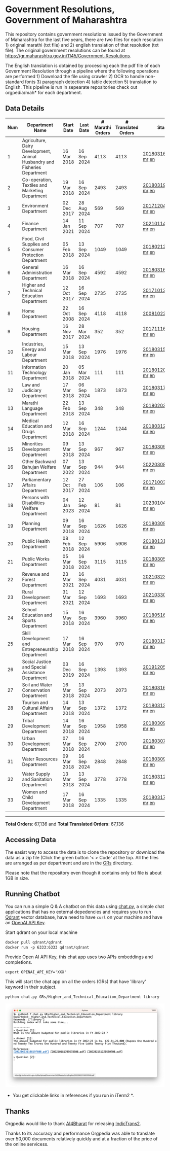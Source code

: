 # Government Resolutions, Government of Maharashtra

This repository contains government resolutions issued by the Government of Maharashtra for the last five years, there are two files for each resolution 1) original marathi (txt file) and 2) english translation of that resolution (txt file). The original government resolutions can be found at https://gr.maharashtra.gov.in/1145/Government-Resolutions.

The English translation is obtained by processing each the pdf file of each Government Resolution through a pipeline where the following operations are performed 1) Download the file using crawler 2) OCR to handle non-standard fonts 3) paragraph detection 4) table  detection 5) translation to English. This pipeline is run in sepearate repositories check out orgpedia/mah* for each department.


## Data Details

| Num | Department Name | Start Date | Last Date | # Marathi Orders | # Translated Orders | Starting Order | Last Order |
| --- | --------------- | ---------- | --------- | ---------------- | ------------------- | -------------- | ---------- |
| 1 | Agriculture, Dairy Development, Animal Husbandry and Fisheries Department | 16 Mar 2018 | 16 Sep 2024 | 4113 | 4113 | [201803161624182101.pdf](https://gr.maharashtra.gov.in/Site/Upload/Government%20Resolutions/English/201803161624182101.pdf) [mr](GRs/Agriculture,_Dairy_Development,_Animal_Husbandry_and_Fisheries_Department/201803161624182101.pdf.mr.txt) [en](GRs/Agriculture,_Dairy_Development,_Animal_Husbandry_and_Fisheries_Department/201803161624182101.pdf.en.txt) | [202409161220370601.pdf](https://gr.maharashtra.gov.in/Site/Upload/Government%20Resolutions/English/202409161220370601.pdf) [mr](GRs/Agriculture,_Dairy_Development,_Animal_Husbandry_and_Fisheries_Department/202409161220370601.pdf.mr.txt) [en](GRs/Agriculture,_Dairy_Development,_Animal_Husbandry_and_Fisheries_Department/202409161220370601.pdf.en.txt) |
| 2 | Co-operation, Textiles and Marketing Department | 19 Mar 2018 | 16 Sep 2024 | 2493 | 2493 | [201803191257576702.pdf](https://gr.maharashtra.gov.in/Site/Upload/Government%20Resolutions/English/201803191257576702.pdf) [mr](GRs/Co-operation,_Textiles_and_Marketing_Department/201803191257576702.pdf.mr.txt) [en](GRs/Co-operation,_Textiles_and_Marketing_Department/201803191257576702.pdf.en.txt) | [202409161445283802.pdf](https://gr.maharashtra.gov.in/Site/Upload/Government%20Resolutions/English/202409161445283802.pdf) [mr](GRs/Co-operation,_Textiles_and_Marketing_Department/202409161445283802.pdf.mr.txt) [en](GRs/Co-operation,_Textiles_and_Marketing_Department/202409161445283802.pdf.en.txt) |
| 3 | Environment Department | 02 Dec 2017 | 28 Aug 2024 | 569 | 569 | [201712041147216904.pdf](https://gr.maharashtra.gov.in/Site/Upload/Government%20Resolutions/English/201712041147216904.pdf) [mr](GRs/Environment_Department/201712041147216904.pdf.mr.txt) [en](GRs/Environment_Department/201712041147216904.pdf.en.txt) | [202408291638051004.pdf](https://gr.maharashtra.gov.in/Site/Upload/Government%20Resolutions/English/202408291638051004.pdf) [mr](GRs/Environment_Department/202408291638051004.pdf.mr.txt) [en](GRs/Environment_Department/202408291638051004.pdf.en.txt) |
| 4 | Finance Department | 14 Jan 2021 | 11 Sep 2024 | 707 | 707 | [202101141237329905.pdf](https://gr.maharashtra.gov.in/Site/Upload/Government%20Resolutions/English/202101141237329905.pdf) [mr](GRs/Finance_Department/202101141237329905.pdf.mr.txt) [en](GRs/Finance_Department/202101141237329905.pdf.en.txt) | [202409111801494505.pdf](https://gr.maharashtra.gov.in/Site/Upload/Government%20Resolutions/English/202409111801494505.pdf) [mr](GRs/Finance_Department/202409111801494505.pdf.mr.txt) [en](GRs/Finance_Department/202409111801494505.pdf.en.txt) |
| 5 | Food, Civil Supplies and Consumer Protection Department | 05 Feb 2018 | 13 Sep 2024 | 1049 | 1049 | [201802121244545806.pdf](https://gr.maharashtra.gov.in/Site/Upload/Government%20Resolutions/English/201802121244545806.pdf) [mr](GRs/Food,_Civil_Supplies_and_Consumer_Protection_Department/201802121244545806.pdf.mr.txt) [en](GRs/Food,_Civil_Supplies_and_Consumer_Protection_Department/201802121244545806.pdf.en.txt) | [202409131155226406.pdf](https://gr.maharashtra.gov.in/Site/Upload/Government%20Resolutions/English/202409131155226406.pdf) [mr](GRs/Food,_Civil_Supplies_and_Consumer_Protection_Department/202409131155226406.pdf.mr.txt) [en](GRs/Food,_Civil_Supplies_and_Consumer_Protection_Department/202409131155226406.pdf.en.txt) |
| 6 | General Administration Department | 16 Mar 2018 | 16 Sep 2024 | 4592 | 4592 | [201803161224022707.pdf](https://gr.maharashtra.gov.in/Site/Upload/Government%20Resolutions/English/201803161224022707.pdf) [mr](GRs/General_Administration_Department/201803161224022707.pdf.mr.txt) [en](GRs/General_Administration_Department/201803161224022707.pdf.en.txt) | [202409161800396607.pdf](https://gr.maharashtra.gov.in/Site/Upload/Government%20Resolutions/English/202409161800396607.pdf) [mr](GRs/General_Administration_Department/202409161800396607.pdf.mr.txt) [en](GRs/General_Administration_Department/202409161800396607.pdf.en.txt) |
| 7 | Higher and Technical Education Department | 12 Oct 2017 | 16 Sep 2024 | 2735 | 2735 | [201710121514029708.pdf](https://gr.maharashtra.gov.in/Site/Upload/Government%20Resolutions/English/201710121514029708.pdf) [mr](GRs/Higher_and_Technical_Education_Department/201710121514029708.pdf.mr.txt) [en](GRs/Higher_and_Technical_Education_Department/201710121514029708.pdf.en.txt) | [202409161642275208.pdf](https://gr.maharashtra.gov.in/Site/Upload/Government%20Resolutions/English/202409161642275208.pdf) [mr](GRs/Higher_and_Technical_Education_Department/202409161642275208.pdf.mr.txt) [en](GRs/Higher_and_Technical_Education_Department/202409161642275208.pdf.en.txt) |
| 8 | Home Department | 22 Oct 2008 | 16 Sep 2024 | 4118 | 4118 | [20081022.pdf](https://gr.maharashtra.gov.in/Site/Upload/Government%20Resolutions/English/20081022.pdf) [mr](GRs/Home_Department/20081022.pdf.mr.txt) [en](GRs/Home_Department/20081022.pdf.en.txt) | [202409161708083329.pdf](https://gr.maharashtra.gov.in/Site/Upload/Government%20Resolutions/English/202409161708083329.pdf) [mr](GRs/Home_Department/202409161708083329.pdf.mr.txt) [en](GRs/Home_Department/202409161708083329.pdf.en.txt) |
| 9 | Housing Department | 16 Nov 2017 | 28 Mar 2024 | 352 | 352 | [201711161447076609.pdf](https://gr.maharashtra.gov.in/Site/Upload/Government%20Resolutions/English/201711161447076609.pdf) [mr](GRs/Housing_Department/201711161447076609.pdf.mr.txt) [en](GRs/Housing_Department/201711161447076609.pdf.en.txt) | [202403281255554909.pdf](https://gr.maharashtra.gov.in/Site/Upload/Government%20Resolutions/English/202403281255554909.pdf) [mr](GRs/Housing_Department/202403281255554909.pdf.mr.txt) [en](GRs/Housing_Department/202403281255554909.pdf.en.txt) |
| 10 | Industries, Energy and Labour Department | 15 Mar 2018 | 13 Sep 2024 | 1976 | 1976 | [201803151204055010.pdf](https://gr.maharashtra.gov.in/Site/Upload/Government%20Resolutions/English/201803151204055010.pdf) [mr](GRs/Industries,_Energy_and_Labour_Department/201803151204055010.pdf.mr.txt) [en](GRs/Industries,_Energy_and_Labour_Department/201803151204055010.pdf.en.txt) | [202409131306432310.pdf](https://gr.maharashtra.gov.in/Site/Upload/Government%20Resolutions/English/202409131306432310.pdf) [mr](GRs/Industries,_Energy_and_Labour_Department/202409131306432310.pdf.mr.txt) [en](GRs/Industries,_Energy_and_Labour_Department/202409131306432310.pdf.en.txt) |
| 11 | Information Technology Department | 20 Jan 2018 | 05 Mar 2024 | 111 | 111 | [201801201843024511.pdf](https://gr.maharashtra.gov.in/Site/Upload/Government%20Resolutions/English/201801201843024511.pdf) [mr](GRs/Information_Technology_Department/201801201843024511.pdf.mr.txt) [en](GRs/Information_Technology_Department/201801201843024511.pdf.en.txt) | [202403051249430211.pdf](https://gr.maharashtra.gov.in/Site/Upload/Government%20Resolutions/English/202403051249430211.pdf) [mr](GRs/Information_Technology_Department/202403051249430211.pdf.mr.txt) [en](GRs/Information_Technology_Department/202403051249430211.pdf.en.txt) |
| 12 | Law and Judiciary Department | 17 Mar 2018 | 06 Sep 2024 | 1873 | 1873 | [201803171129290212.pdf](https://gr.maharashtra.gov.in/Site/Upload/Government%20Resolutions/English/201803171129290212.pdf) [mr](GRs/Law_and_Judiciary_Department/201803171129290212.pdf.mr.txt) [en](GRs/Law_and_Judiciary_Department/201803171129290212.pdf.en.txt) | [202409061555562912.pdf](https://gr.maharashtra.gov.in/Site/Upload/Government%20Resolutions/English/202409061555562912.pdf) [mr](GRs/Law_and_Judiciary_Department/202409061555562912.pdf.mr.txt) [en](GRs/Law_and_Judiciary_Department/202409061555562912.pdf.en.txt) |
| 13 | Marathi Language Department | 22 Feb 2018 | 13 Sep 2024 | 348 | 348 | [201802031549154233.pdf](https://gr.maharashtra.gov.in/Site/Upload/Government%20Resolutions/English/201802031549154233.pdf) [mr](GRs/Marathi_Language_Department/201802031549154233.pdf.mr.txt) [en](GRs/Marathi_Language_Department/201802031549154233.pdf.en.txt) | [202409131939571233.pdf](https://gr.maharashtra.gov.in/Site/Upload/Government%20Resolutions/English/202409131939571233.pdf) [mr](GRs/Marathi_Language_Department/202409131939571233.pdf.mr.txt) [en](GRs/Marathi_Language_Department/202409131939571233.pdf.en.txt) |
| 14 | Medical Education and Drugs Department | 12 Mar 2018 | 16 Sep 2024 | 1244 | 1244 | [201803121137094813.pdf](https://gr.maharashtra.gov.in/Site/Upload/Government%20Resolutions/English/201803121137094813.pdf) [mr](GRs/Medical_Education_and_Drugs_Department/201803121137094813.pdf.mr.txt) [en](GRs/Medical_Education_and_Drugs_Department/201803121137094813.pdf.en.txt) | [202409161126493113.pdf](https://gr.maharashtra.gov.in/Site/Upload/Government%20Resolutions/English/202409161126493113.pdf) [mr](GRs/Medical_Education_and_Drugs_Department/202409161126493113.pdf.mr.txt) [en](GRs/Medical_Education_and_Drugs_Department/202409161126493113.pdf.en.txt) |
| 15 | Minorities Development Department | 09 Mar 2018 | 13 Sep 2024 | 967 | 967 | [201803091218355314.pdf](https://gr.maharashtra.gov.in/Site/Upload/Government%20Resolutions/English/201803091218355314.pdf) [mr](GRs/Minorities_Development_Department/201803091218355314.pdf.mr.txt) [en](GRs/Minorities_Development_Department/201803091218355314.pdf.en.txt) | [202409131145371014.pdf](https://gr.maharashtra.gov.in/Site/Upload/Government%20Resolutions/English/202409131145371014.pdf) [mr](GRs/Minorities_Development_Department/202409131145371014.pdf.mr.txt) [en](GRs/Minorities_Development_Department/202409131145371014.pdf.en.txt) |
| 16 | Other Backward Bahujan Welfare Department | 07 Mar 2022 | 13 Sep 2024 | 944 | 944 | [202203081752439334.pdf](https://gr.maharashtra.gov.in/Site/Upload/Government%20Resolutions/English/202203081752439334.pdf) [mr](GRs/Other_Backward_Bahujan_Welfare_Department/202203081752439334.pdf.mr.txt) [en](GRs/Other_Backward_Bahujan_Welfare_Department/202203081752439334.pdf.en.txt) | [202409131713587234.pdf](https://gr.maharashtra.gov.in/Site/Upload/Government%20Resolutions/English/202409131713587234.pdf) [mr](GRs/Other_Backward_Bahujan_Welfare_Department/202409131713587234.pdf.mr.txt) [en](GRs/Other_Backward_Bahujan_Welfare_Department/202409131713587234.pdf.en.txt) |
| 17 | Parliamentary Affairs Department | 12 Oct 2017 | 27 Feb 2024 | 106 | 106 | [201710031642378615.pdf](https://gr.maharashtra.gov.in/Site/Upload/Government%20Resolutions/English/201710031642378615.pdf) [mr](GRs/Parliamentary_Affairs_Department/201710031642378615.pdf.mr.txt) [en](GRs/Parliamentary_Affairs_Department/201710031642378615.pdf.en.txt) | [202402271500283915.pdf](https://gr.maharashtra.gov.in/Site/Upload/Government%20Resolutions/English/202402271500283915.pdf) [mr](GRs/Parliamentary_Affairs_Department/202402271500283915.pdf.mr.txt) [en](GRs/Parliamentary_Affairs_Department/202402271500283915.pdf.en.txt) |
| 18 | Persons with Disabilities Welfare Department | 04 Jan 2023 | 12 Sep 2024 | 81 | 81 | [202301041906309635.pdf](https://gr.maharashtra.gov.in/Site/Upload/Government%20Resolutions/English/202301041906309635.pdf) [mr](GRs/Persons_with_Disabilities_Welfare_Department/202301041906309635.pdf.mr.txt) [en](GRs/Persons_with_Disabilities_Welfare_Department/202301041906309635.pdf.en.txt) | [202409131433290735.pdf](https://gr.maharashtra.gov.in/Site/Upload/Government%20Resolutions/English/202409131433290735.pdf) [mr](GRs/Persons_with_Disabilities_Welfare_Department/202409131433290735.pdf.mr.txt) [en](GRs/Persons_with_Disabilities_Welfare_Department/202409131433290735.pdf.en.txt) |
| 19 | Planning Department | 09 Mar 2018 | 16 Sep 2024 | 1626 | 1626 | [201803091441032716.pdf](https://gr.maharashtra.gov.in/Site/Upload/Government%20Resolutions/English/201803091441032716.pdf) [mr](GRs/Planning_Department/201803091441032716.pdf.mr.txt) [en](GRs/Planning_Department/201803091441032716.pdf.en.txt) | [202409161603503516.pdf](https://gr.maharashtra.gov.in/Site/Upload/Government%20Resolutions/English/202409161603503516.pdf) [mr](GRs/Planning_Department/202409161603503516.pdf.mr.txt) [en](GRs/Planning_Department/202409161603503516.pdf.en.txt) |
| 20 | Public Health Department | 08 Feb 2018 | 12 Sep 2024 | 5906 | 5906 | [201801311722275417.pdf](https://gr.maharashtra.gov.in/Site/Upload/Government%20Resolutions/English/201801311722275417.pdf) [mr](GRs/Public_Health_Department/201801311722275417.pdf.mr.txt) [en](GRs/Public_Health_Department/201801311722275417.pdf.en.txt) | [202409091423039317.pdf](https://gr.maharashtra.gov.in/Site/Upload/Government%20Resolutions/English/202409091423039317.pdf) [mr](GRs/Public_Health_Department/202409091423039317.pdf.mr.txt) [en](GRs/Public_Health_Department/202409091423039317.pdf.en.txt) |
| 21 | Public Works Department | 05 Mar 2018 | 16 Sep 2024 | 3115 | 3115 | [201803051515468118.pdf](https://gr.maharashtra.gov.in/Site/Upload/Government%20Resolutions/English/201803051515468118.pdf) [mr](GRs/Public_Works_Department/201803051515468118.pdf.mr.txt) [en](GRs/Public_Works_Department/201803051515468118.pdf.en.txt) | [202409161454046718.pdf](https://gr.maharashtra.gov.in/Site/Upload/Government%20Resolutions/English/202409161454046718.pdf) [mr](GRs/Public_Works_Department/202409161454046718.pdf.mr.txt) [en](GRs/Public_Works_Department/202409161454046718.pdf.en.txt) |
| 22 | Revenue and Forest Department | 23 Mar 2021 | 16 Sep 2024 | 4031 | 4031 | [202103231328393119.pdf](https://gr.maharashtra.gov.in/Site/Upload/Government%20Resolutions/English/202103231328393119.pdf) [mr](GRs/Revenue_and_Forest_Department/202103231328393119.pdf.mr.txt) [en](GRs/Revenue_and_Forest_Department/202103231328393119.pdf.en.txt) | [202409161657167019.pdf](https://gr.maharashtra.gov.in/Site/Upload/Government%20Resolutions/English/202409161657167019....pdf) [mr](GRs/Revenue_and_Forest_Department/202409161657167019.pdf.mr.txt) [en](GRs/Revenue_and_Forest_Department/202409161657167019.pdf.en.txt) |
| 23 | Rural Development Department | 31 Mar 2021 | 12 Sep 2024 | 1693 | 1693 | [202103301021181120.pdf](https://gr.maharashtra.gov.in/Site/Upload/Government%20Resolutions/English/202103301021181120.pdf) [mr](GRs/Rural_Development_Department/202103301021181120.pdf.mr.txt) [en](GRs/Rural_Development_Department/202103301021181120.pdf.en.txt) | [202409121531148020.pdf](https://gr.maharashtra.gov.in/Site/Upload/Government%20Resolutions/English/202409121531148020.pdf) [mr](GRs/Rural_Development_Department/202409121531148020.pdf.mr.txt) [en](GRs/Rural_Development_Department/202409121531148020.pdf.en.txt) |
| 24 | School Education and Sports Department | 15 May 2018 | 16 Sep 2024 | 3960 | 3960 | [201805161114241221.pdf](https://gr.maharashtra.gov.in/Site/Upload/Government%20Resolutions/English/201805161114241221.pdf) [mr](GRs/School_Education_and_Sports_Department/201805161114241221.pdf.mr.txt) [en](GRs/School_Education_and_Sports_Department/201805161114241221.pdf.en.txt) | [202409161203363421.pdf](https://gr.maharashtra.gov.in/Site/Upload/Government%20Resolutions/English/202409161203363421.pdf) [mr](GRs/School_Education_and_Sports_Department/202409161203363421.pdf.mr.txt) [en](GRs/School_Education_and_Sports_Department/202409161203363421.pdf.en.txt) |
| 25 | Skill Development and Entrepreneurship Department | 17 Mar 2018 | 16 Sep 2024 | 970 | 970 | [201803171322099003.pdf](https://gr.maharashtra.gov.in/Site/Upload/Government%20Resolutions/English/201803171322099003.pdf) [mr](GRs/Skill_Development_and_Entrepreneurship_Department/201803171322099003.pdf.mr.txt) [en](GRs/Skill_Development_and_Entrepreneurship_Department/201803171322099003.pdf.en.txt) | [202409161555157003.pdf](https://gr.maharashtra.gov.in/Site/Upload/Government%20Resolutions/English/202409161555157003.pdf) [mr](GRs/Skill_Development_and_Entrepreneurship_Department/202409161555157003.pdf.mr.txt) [en](GRs/Skill_Development_and_Entrepreneurship_Department/202409161555157003.pdf.en.txt) |
| 26 | Social Justice and Special Assistance Department | 03 Dec 2019 | 16 Sep 2024 | 1393 | 1393 | [201912051107011622.pdf](https://gr.maharashtra.gov.in/Site/Upload/Government%20Resolutions/English/201912051107011622.pdf) [mr](GRs/Social_Justice_and_Special_Assistance_Department/201912051107011622.pdf.mr.txt) [en](GRs/Social_Justice_and_Special_Assistance_Department/201912051107011622.pdf.en.txt) | [202409161724161222.pdf](https://gr.maharashtra.gov.in/Site/Upload/Government%20Resolutions/English/202409161724161222.pdf) [mr](GRs/Social_Justice_and_Special_Assistance_Department/202409161724161222.pdf.mr.txt) [en](GRs/Social_Justice_and_Special_Assistance_Department/202409161724161222.pdf.en.txt) |
| 27 | Soil and Water Conservation Department | 16 Mar 2018 | 13 Sep 2024 | 2073 | 2073 | [201803161247582426.pdf](https://gr.maharashtra.gov.in/Site/Upload/Government%20Resolutions/English/201803161247582426.pdf) [mr](GRs/Soil_and_Water_Conservation_Department/201803161247582426.pdf.mr.txt) [en](GRs/Soil_and_Water_Conservation_Department/201803161247582426.pdf.en.txt) | [202409131203193026.pdf](https://gr.maharashtra.gov.in/Site/Upload/Government%20Resolutions/English/202409131203193026.pdf) [mr](GRs/Soil_and_Water_Conservation_Department/202409131203193026.pdf.mr.txt) [en](GRs/Soil_and_Water_Conservation_Department/202409131203193026.pdf.en.txt) |
| 28 | Tourism and Cultural Affairs Department | 14 Mar 2018 | 13 Sep 2024 | 1372 | 1372 | [201803131542054523.pdf](https://gr.maharashtra.gov.in/Site/Upload/Government%20Resolutions/English/201803131542054523.pdf) [mr](GRs/Tourism_and_Cultural_Affairs_Department/201803131542054523.pdf.mr.txt) [en](GRs/Tourism_and_Cultural_Affairs_Department/201803131542054523.pdf.en.txt) | [202409131539137623.pdf](https://gr.maharashtra.gov.in/Site/Upload/Government%20Resolutions/English/202409131539137623.pdf) [mr](GRs/Tourism_and_Cultural_Affairs_Department/202409131539137623.pdf.mr.txt) [en](GRs/Tourism_and_Cultural_Affairs_Department/202409131539137623.pdf.en.txt) |
| 29 | Tribal Development Department | 14 Mar 2018 | 16 Sep 2024 | 1958 | 1958 | [201803091105184924.pdf](https://gr.maharashtra.gov.in/Site/Upload/Government%20Resolutions/English/201803091105184924.pdf) [mr](GRs/Tribal_Development_Department/201803091105184924.pdf.mr.txt) [en](GRs/Tribal_Development_Department/201803091105184924.pdf.en.txt) | [202409161534465624.pdf](https://gr.maharashtra.gov.in/Site/Upload/Government%20Resolutions/English/202409161534465624.pdf) [mr](GRs/Tribal_Development_Department/202409161534465624.pdf.mr.txt) [en](GRs/Tribal_Development_Department/202409161534465624.pdf.en.txt) |
| 30 | Urban Development Department | 07 Mar 2018 | 16 Sep 2024 | 2700 | 2700 | [201803071203178325.pdf](https://gr.maharashtra.gov.in/Site/Upload/Government%20Resolutions/English/201803071203178325.pdf) [mr](GRs/Urban_Development_Department/201803071203178325.pdf.mr.txt) [en](GRs/Urban_Development_Department/201803071203178325.pdf.en.txt) | [202409161624306525.pdf](https://gr.maharashtra.gov.in/Site/Upload/Government%20Resolutions/English/202409161624306525.pdf) [mr](GRs/Urban_Development_Department/202409161624306525.pdf.mr.txt) [en](GRs/Urban_Development_Department/202409161624306525.pdf.en.txt) |
| 31 | Water Resources Department | 09 Mar 2018 | 16 Sep 2024 | 2848 | 2848 | [201803091034435527.pdf](https://gr.maharashtra.gov.in/Site/Upload/Government%20Resolutions/English/201803091034435527.pdf) [mr](GRs/Water_Resources_Department/201803091034435527.pdf.mr.txt) [en](GRs/Water_Resources_Department/201803091034435527.pdf.en.txt) | [202409161501343927.pdf](https://gr.maharashtra.gov.in/Site/Upload/Government%20Resolutions/English/202409161501343927.pdf) [mr](GRs/Water_Resources_Department/202409161501343927.pdf.mr.txt) [en](GRs/Water_Resources_Department/202409161501343927.pdf.en.txt) |
| 32 | Water Supply and Sanitation Department | 13 Mar 2018 | 13 Sep 2024 | 3778 | 3778 | [201803121414108428.pdf](https://gr.maharashtra.gov.in/Site/Upload/Government%20Resolutions/English/201803121414108428.pdf) [mr](GRs/Water_Supply_and_Sanitation_Department/201803121414108428.pdf.mr.txt) [en](GRs/Water_Supply_and_Sanitation_Department/201803121414108428.pdf.en.txt) | [202409131514227428.pdf](https://gr.maharashtra.gov.in/Site/Upload/Government%20Resolutions/English/202409131514227428.pdf.pdf) [mr](GRs/Water_Supply_and_Sanitation_Department/202409131514227428.pdf.mr.txt) [en](GRs/Water_Supply_and_Sanitation_Department/202409131514227428.pdf.en.txt) |
| 33 | Women and Child Development Department | 17 Mar 2018 | 16 Sep 2024 | 1335 | 1335 | [201803171539444330.pdf](https://gr.maharashtra.gov.in/Site/Upload/Government%20Resolutions/English/201803171539444330.pdf) [mr](GRs/Women_and_Child_Development_Department/201803171539444330.pdf.mr.txt) [en](GRs/Women_and_Child_Development_Department/201803171539444330.pdf.en.txt) | [202409161253408230.pdf](https://gr.maharashtra.gov.in/Site/Upload/Government%20Resolutions/English/202409161253408230.pdf) [mr](GRs/Women_and_Child_Development_Department/202409161253408230.pdf.mr.txt) [en](GRs/Women_and_Child_Development_Department/202409161253408230.pdf.en.txt) |
----------------------------------------------------------------------------------------------------

**Total Orders**: 67,136 and **Total Translated Orders**: 67,136
## Accessing Data

The easist way to access the data is to clone the repository or download the data as a zip file (Click the green button '< > Code' at the top. All the files are arranged as per department and are in the [GRs](GRs) directory.

Please note that the repository even though it contains only txt file is about 1GB in size.

## Running Chatbot

You can run a simple Q & A chatbot on this data using [chat.py](chat.py), a simple chat applications that has no external depedencies and requires you to run [Qdrant](https://qdrant.tech/) vector database, have need to have `curl` on your machine and have an [OpenAI API Key](https://help.openai.com/en/articles/4936850-where-do-i-find-my-secret-api-key).

Start qdrant on your local machine
```shell
docker pull qdrant/qdrant
docker run -p 6333:6333 qdrant/qdrant
```

Provide Open AI API Key, this chat app uses two APIs embeddings and completions.
```shell
export OPENAI_API_KEY='XXX'
```

This will start the chat app on all the orders (GRs) that have 'library' keyword in their subject.

```shell
python chat.py GRs/Higher_and_Technical_Education_Department library
```

![screenshot of running chat.py](screenshot.png)

* You get clickable links in references if you run in iTerm2 *.

## Thanks

Orgpedia would like to thank [AI4Bharat](https://ai4bharat.iitm.ac.in/) for releasing [IndicTrans2](https://github.com/AI4Bharat/IndicTrans2).

Thanks to its accuracy and performance Orgpedia was able to translate over 50,000 documents relatively quickly and at a fraction of the price of the online servicess.











